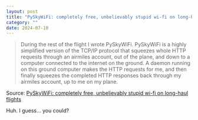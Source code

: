 ```yaml
---
layout: post
title: "PySkyWiFi: completely free, unbelievably stupid wi-fi on long-haul flights"
category: ""
date: 2024-07-10
---
```


>During the rest of the flight I wrote PySkyWiFi. PySkyWiFi is a highly simplified version of the TCP/IP protocol that squeezes whole HTTP requests through an airmiles account, out of the plane, and down to a computer connected to the internet on the ground. A daemon running on this ground computer makes the HTTP requests for me, and then finally squeezes the completed HTTP responses back through my airmiles account, up to me on my plane.

Source: [PySkyWiFi: completely free, unbelievably stupid wi-fi on long-haul flights](https://robertheaton.com/pyskywifi/)

Huh.  I guess... you could?
